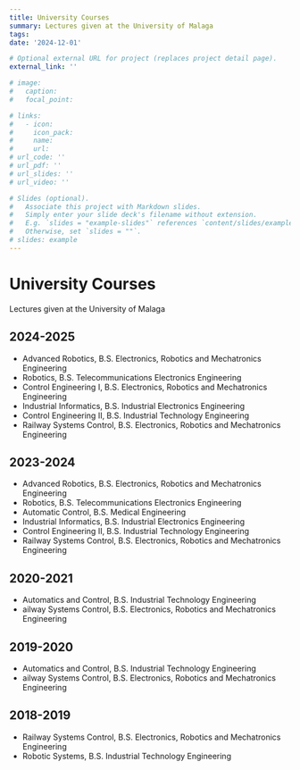 ```yaml
---
title: University Courses
summary: Lectures given at the University of Malaga
tags:
date: '2024-12-01'

# Optional external URL for project (replaces project detail page).
external_link: ''

# image:
#   caption: 
#   focal_point: 

# links:
#   - icon: 
#     icon_pack: 
#     name: 
#     url: 
# url_code: ''
# url_pdf: ''
# url_slides: ''
# url_video: ''

# Slides (optional).
#   Associate this project with Markdown slides.
#   Simply enter your slide deck's filename without extension.
#   E.g. `slides = "example-slides"` references `content/slides/example-slides.md`.
#   Otherwise, set `slides = ""`.
# slides: example
---
```


# University Courses
Lectures given at the University of Malaga

## 2024-2025
  - Advanced Robotics, B.S. Electronics, Robotics and Mechatronics Engineering
  - Robotics, B.S. Telecommunications Electronics Engineering
  - Control Engineering I, B.S. Electronics, Robotics and Mechatronics Engineering
  - Industrial Informatics, B.S. Industrial Electronics Engineering
  - Control Engineering II, B.S. Industrial Technology Engineering
  - Railway Systems Control, B.S. Electronics, Robotics and Mechatronics Engineering

## 2023-2024
  - Advanced Robotics, B.S. Electronics, Robotics and Mechatronics Engineering
  - Robotics, B.S. Telecommunications Electronics Engineering
  - Automatic Control, B.S. Medical Engineering
  - Industrial Informatics, B.S. Industrial Electronics Engineering
  - Control Engineering II, B.S. Industrial Technology Engineering
  - Railway Systems Control, B.S. Electronics, Robotics and Mechatronics Engineering

## 2020-2021
  - Automatics and Control, B.S. Industrial Technology Engineering
  - ailway Systems Control, B.S. Electronics, Robotics and Mechatronics Engineering

## 2019-2020
  - Automatics and Control, B.S. Industrial Technology Engineering
  - ailway Systems Control, B.S. Electronics, Robotics and Mechatronics Engineering

## 2018-2019
  - Railway Systems Control, B.S. Electronics, Robotics and Mechatronics Engineering
  - Robotic Systems, B.S. Industrial Technology Engineering